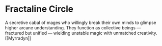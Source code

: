 # Fractaline Circle


A secretive cabal of mages who willingly break their own minds to glimpse higher arcane understanding. They function as collective beings — fractured but unified — wielding unstable magic with unmatched creativity.
[[Myrradyn]]
